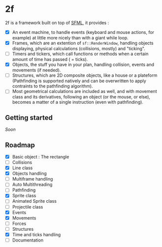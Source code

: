 # 2f
2f is a framework built on top of [SFML](http://www.sfml-dev.org/), it provides :
  - [x] An event machine, to handle events (keyboard and mouse actions, for example) at little more nicely than with a giant while loop.
  - [x] Frames, which are an extention of `sf::RenderWindow`, handling objects displaying, physical calculations (collisions, mostly) and "ticking".
  - [ ] Timers and tickers, which call functions or methods when a certain amount of time has passed ( = ticks).
  - [x] Objects, the stuff you have in your plan, handling collision, events and movements (if needed).
  - [ ] Structures, which are 2D composite objects, like a house or a plateform (Pathfinding is supported natively and can be overwritten to apply contraints to the pathfinding algorithm).
  - [ ] Most geometrical calculations are included as well, and with movement class and its derivatives, following an object (or the mouse, or else), becomes a matter of a single instruction (even with pathfinding).

## Getting started
*Soon*
## Roadmap

  - [x] Basic object : The rectangle
  - [ ] Collisions
  - [x] Line class
  - [x] Objects handling
  - [ ] Multiframe handling
  - [ ] Auto Multithreading
  - [ ] Pathfinding
  - [x] Sprite class
  - [ ] Animated Sprite class
  - [ ] Projectile class
  - [x] Events
  - [x] Movements
  - [ ] Forces
  - [ ] Structures
  - [x] Time and ticks handling
  - [ ] Documentation
